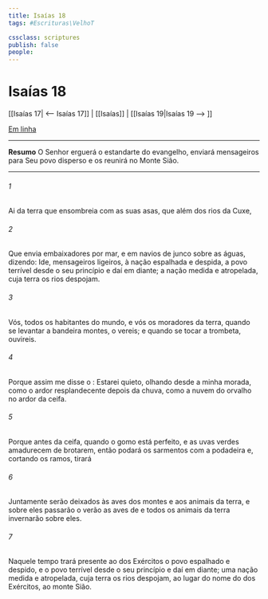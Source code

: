 ```yaml
---
title: Isaías 18
tags: #Escrituras\VelhoT

cssclass: scriptures
publish: false
people:
---
```


# Isaías 18
[[Isaías 17| <-- Isaías 17]] | [[Isaías]] | [[Isaías 19|Isaías 19 --> ]]

[Em linha](https://churchofjesuschrist.org/study/scriptures/ot/isa/18?lang=por)

---
__Resumo__
O Senhor erguerá o estandarte do evangelho, enviará mensageiros para Seu povo disperso e os reunirá no Monte Sião.

---
###### 1 
Ai da terra que ensombreia com as suas asas, que  além dos rios da Cuxe,

###### 2 
Que envia embaixadores por mar, e em navios de junco sobre as águas, dizendo: Ide, mensageiros ligeiros, à nação espalhada e despida, a  povo terrível desde o seu princípio e daí em diante; a  nação medida e atropelada, cuja terra os rios despojam.

###### 3 
Vós, todos os habitantes do mundo, e vós os moradores da terra, quando se levantar a bandeira  montes, o vereis; e quando se tocar a trombeta,  ouvireis.

###### 4 
Porque assim me disse o : Estarei quieto, olhando desde a minha morada, como o ardor resplandecente depois da chuva, como a nuvem do orvalho no ardor da ceifa.

###### 5 
Porque antes da ceifa, quando  o gomo está perfeito, e as uvas verdes amadurecem  de brotarem, então podará os sarmentos com a podadeira e, cortando os ramos,  tirará 

###### 6 
Juntamente serão deixados às aves dos montes e aos animais da terra, e sobre eles passarão o verão as aves de  e todos os animais da terra invernarão sobre eles.

###### 7 
Naquele tempo trará  presente ao  dos Exércitos o povo espalhado e despido, e o povo terrível desde o seu princípio e daí em diante; uma nação medida e atropelada, cuja terra os rios despojam, ao lugar do nome do  dos Exércitos, ao monte Sião.


